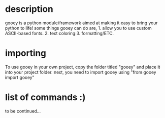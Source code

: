 # description

  gooey is a python module/framework aimed at making it easy to bring your python to life! some things gooey can do are, 
    1. allow you to use custom ASCII-based fonts. 
    2. text coloring
    3. formatting/ETC. 

# importing
  To use gooey in your own project, copy the folder titled "gooey" and place it into your project folder. next, you need to import gooey using "from gooey import gooey"
  
# list of commands :)
  to be continued...
